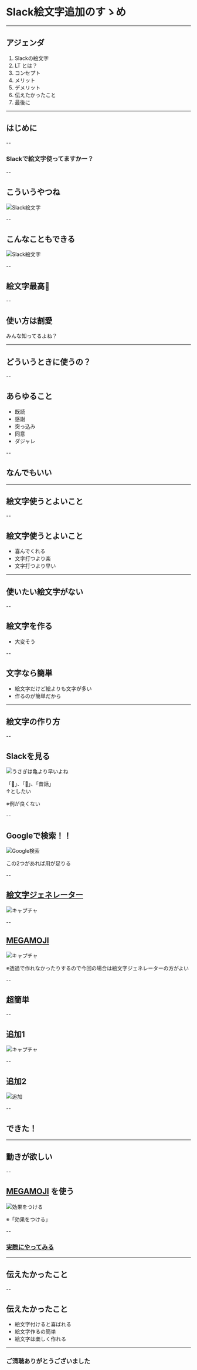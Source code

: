<style type="text/css">
  .reveal h1,
  .reveal h2,
  .reveal h3,
  .reveal h4,
  .reveal h5,
  .reveal h6 {
    text-transform: none;
  }
</style>

# Slack絵文字追加のすゝめ

---

## アジェンダ

1. Slackの絵文字
2. LT とは？
3. コンセプト
4. メリット
5. デメリット
6. 伝えたかったこと
7. 最後に

---

## はじめに

--

### Slackで絵文字使ってますかー？

--

## こういうやつね

![Slack絵文字](2023-01-21-10-59-51.png)

--

## こんなこともできる

![Slack絵文字](kita.gif)

--

## 絵文字最高🎉

--

## 使い方は割愛

みんな知ってるよね？

---

## どういうときに使うの？

--

## あらゆること
- 既読
- 感謝
- 突っ込み
- 同意
- ダジャレ

--

## なんでもいい

---

## 絵文字使うとよいこと

--

## 絵文字使うとよいこと

- 喜んでくれる
- 文字打つより楽
- 文字打つより早い

---

## 使いたい絵文字がない

--

## 絵文字を作る

- 大変そう

--

## 文字なら簡単

- 絵文字だけど絵よりも文字が多い
- 作るのが簡単だから

---

## 絵文字の作り方

--

## Slackを見る

![うさぎは亀より早いよね](2023-01-22-22-13-12.png)

「🐰」、「🐢」、「昔話」  
↑としたい

※例が良くない

--

## Googleで検索！！

![Google検索](2023-01-22-22-15-37.png)

この2つがあれば用が足りる

--

## [絵文字ジェネレーター](https://emoji-gen.ninja/)

![キャプチャ](2023-01-22-22-17-47.png)

--

## [MEGAMOJI](https://zk-phi.github.io/MEGAMOJI/)

![キャプチャ](2023-01-22-22-19-54.png)

※透過で作れなかったりするので今回の場合は絵文字ジェネレーターの方がよい  

--

## 超簡単

--

## 追加1

![キャプチャ](2023-01-22-22-23-16.png)

--

## 追加2

![追加](2023-01-22-22-24-43.png)

--

## できた！

---

## 動きが欲しい

--

## [MEGAMOJI](https://zk-phi.github.io/MEGAMOJI/) を使う

![効果をつける](2023-01-22-22-34-46.png)

※「効果をつける」

--

### [実際にやってみる](https://zk-phi.github.io/MEGAMOJI/)

---

## 伝えたかったこと

--

## 伝えたかったこと
- 絵文字付けると喜ばれる
- 絵文字作るの簡単
- 絵文字は楽しく作れる

---

### ご清聴ありがとうございました
